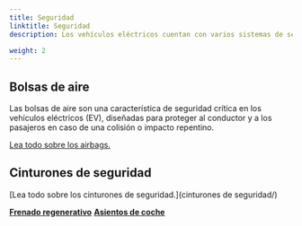 ```yaml
---
title: Seguridad
linktitle: Seguridad
description: Los vehículos eléctricos cuentan con varios sistemas de seguridad para reducir el riesgo de daños en caso de accidente.

weight: 2
---
```

<!-- markdownlint-disable MD033 -->

## Bolsas de aire

Las bolsas de aire son una característica de seguridad crítica en los vehículos eléctricos (EV), diseñadas para proteger al conductor y a los pasajeros en caso de una colisión o impacto repentino.

[Lea todo sobre los airbags.](airbags/)


## Cinturones de seguridad

[Lea todo sobre los cinturones de seguridad.](cinturones de seguridad/)


<div class="mt-3 mb-3">
     <a href="../regen/" class="text-decoration-none text-black"><strong><i class="bi-arrow-left"></i> Frenado regenerativo</strong></a>
     <a href="../seats/" class="text-decoration-none text-black float-end"><strong>Asientos de coche<i class="bi-arrow-right"></i></strong></a>
</div>